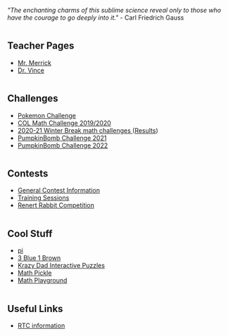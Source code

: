 *"The enchanting charms of this sublime science reveal only to those who have the courage to go deeply into it."* - Carl Friedrich Gauss 

<div class="row">
  <div class="column">
    <h2> Teacher Pages </h2>
    <p>
      <ul>
        <li> <a href="https://MerrickMath.github.io"> Mr. Merrick </a>  </li>
        <li> <a href="https://vchan2.github.io"> Dr. Vince </a>  </li>
      </ul> 
    </p>
  
  </div>
  <div class="column">
    <h2> Challenges </h2>
    <p>
      <ul>
        <li> <a href="https://MerrickMath.github.io/MerrickMath.github.io-PokemonChallenge/"> Pokemon Challenge</a>  </li>
        <li> <a href="https://renertmath.github.io/RenertMath-CelebrateMath/"> COL Math Challenge 2019/2020 </a>  </li>
        <li> <a href="https://vchan2.github.io/Challenges/2020-21Winter_Break.pdf"> 2020-21 Winter Break math challenges </a> (<a href="https://vchan2.github.io/Challenges/2020-21Winter_Break_winners.pdf">Results</a>)</li>
        <li> <a href="https://renertmath.github.io/RenertMath-PumpkinBomb2021/"> PumpkinBomb Challenge 2021</a>  </li>
        <li> <a href="https://renertmath.github.io/RenertMath-PumpkinBomb2021/2022.html"> PumpkinBomb Challenge 2022</a>  </li>
      </ul> 
    </p>
    
  </div>
  <div class="column">
    <h2> Contests </h2><p>
      <ul>
        <li> <a href="https://renertmath.github.io/contests.html"> General Contest Information </a> </li>
        <li><a href="https://renertmath.github.io/contest_training.html"> Training Sessions </a> </li>
        <li><a href="https://renertmath.github.io/renert_rabbit.html"> Renert Rabbit Competition </a> </li>
        <!--
        <li><b>RESMC</b> Renert Elementary School Math Contest 2021 - <a href="https://renertmath.github.io/contests/nameourcontest" target="_blank">NAME OUR CONTEST</a></li>
        <li><a href="https://renertmath.github.io/contests/renertrabbit.md" target="_blank">Renert Contest: registration and information</a> </li>
-->
      </ul> 
    </p>
</div></div>

<div class="row">
 <div class="column">
    <h2> Cool Stuff </h2>
    <p>
      <ul>
        <li><a href="https://renertmath.github.io/pi">pi</a></li>
        <li><a href="https://www.3blue1brown.com"> 3 Blue 1 Brown </a> </li>
        <li><a href="https://krazydad.com/tablet/puzzles.php"> Krazy Dad Interactive Puzzles </a> </li>
        <li><a href="https://mathpickle.com"> Math Pickle </a> </li>
        <li><a href="https://www.mathplayground.com"> Math Playground </a> </li>
      </ul> 
    </p>
</div>

<div class="row">
 <div class="column">
    <h2> Useful Links </h2>
    <p>
      <ul>
        <li><a href="https://docs.google.com/document/d/1Ag_JfeakR__Lp3QTsUHtt_DT6hfYD8P-aB9Xw4bkMW0/edit?usp=sharing">RTC information</a></li>
      </ul> 
    </p>
</div></div>
